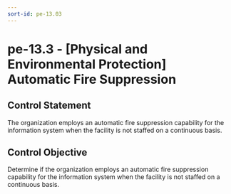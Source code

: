 ```yaml
---
sort-id: pe-13.03
---
```


# pe-13.3 - \[Physical and Environmental Protection\] Automatic Fire Suppression

## Control Statement

The organization employs an automatic fire suppression capability for the information system when the facility is not staffed on a continuous basis.

## Control Objective

Determine if the organization employs an automatic fire suppression capability for the information system when the facility is not staffed on a continuous basis.
